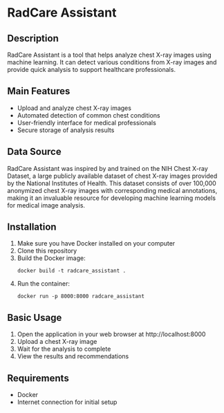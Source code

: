 # RadCare Assistant

## Description
RadCare Assistant is a tool that helps analyze chest X-ray images using machine learning. It can detect various conditions from X-ray images and provide quick analysis to support healthcare professionals.

## Main Features
- Upload and analyze chest X-ray images
- Automated detection of common chest conditions
- User-friendly interface for medical professionals
- Secure storage of analysis results

## Data Source
RadCare Assistant was inspired by and trained on the NIH Chest X-ray Dataset, a large publicly available dataset of chest X-ray images provided by the National Institutes of Health. This dataset consists of over 100,000 anonymized chest X-ray images with corresponding medical annotations, making it an invaluable resource for developing machine learning models for medical image analysis.

## Installation
1. Make sure you have Docker installed on your computer
2. Clone this repository
3. Build the Docker image:
   ```
   docker build -t radcare_assistant .
   ```
4. Run the container:
   ```
   docker run -p 8000:8000 radcare_assistant
   ```

## Basic Usage
1. Open the application in your web browser at http://localhost:8000
2. Upload a chest X-ray image
3. Wait for the analysis to complete
4. View the results and recommendations

## Requirements
- Docker
- Internet connection for initial setup

